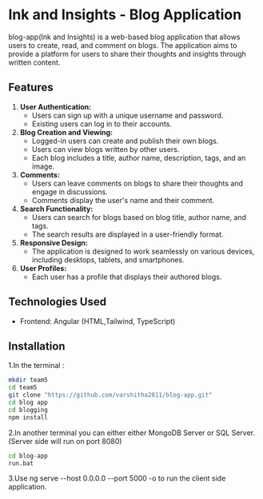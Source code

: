 # Ink and Insights - Blog Application
blog-app(Ink and Insights) is a web-based blog application that allows users to create, read, and comment on blogs. The application aims to provide a platform for users to share their thoughts and insights through written content.
## Features
1. **User Authentication:**
   - Users can sign up with a unique username and password.
   - Existing users can log in to their accounts.
2. **Blog Creation and Viewing:**
   - Logged-in users can create and publish their own blogs.
   - Users can view blogs written by other users.
   - Each blog includes a title, author name, description, tags, and an image.
3. **Comments:**
   - Users can leave comments on blogs to share their thoughts and engage in discussions.
   - Comments display the user's name and their comment.
4. **Search Functionality:**
   - Users can search for blogs based on blog title, author name, and tags.
   - The search results are displayed in a user-friendly format.
5. **Responsive Design:**
   - The application is designed to work seamlessly on various devices, including desktops, tablets, and smartphones.
6. **User Profiles:**
   - Each user has a profile that displays their authored blogs.
## Technologies Used
- Frontend: Angular (HTML,Tailwind, TypeScript)
## Installation
1.In the terminal : 
   ```bash
   mkdir team5
   cd team5
   git clone "https://github.com/varshitha2811/blog-app.git"
   cd blog app
   cd blogging
   npm install
```
2.In another terminal you can either either MongoDB Server or SQL Server. (Server side will run on port 8080) 
```bash
cd blog-app
run.bat
```
3.Use ng serve --host 0.0.0.0 --port 5000 -o to run the client side application.

  
